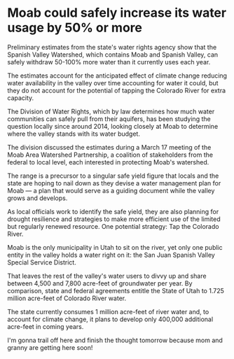 # Moab could safely increase its water usage by 50% or more

Preliminary estimates from the state's water rights agency show that the Spanish Valley Watershed, which contains Moab and Spanish Valley, can safely withdraw 50-100% more water than it currently uses each year.

The estimates account for the anticipated effect of climate change reducing water availability in the valley over time accounting for water it could, but they do not account for the potential of tapping the Colorado River for extra capacity.

The Division of Water Rights, which by law determines how much water communities can safely pull from their aquifers, has been studying the question locally since around 2014, looking closely at Moab to determine where the valley stands with its water budget.

The division discussed the estimates during a March 17 meeting of the Moab Area Watershed Partnership, a coalition of stakeholders from the federal to local level, each interested in protecting Moab's watershed.

The range is a precursor to a singular safe yield figure that locals and the state are hoping to nail down as they devise a water management plan for Moab — a plan that would serve as a guiding document while the valley grows and develops.

As local officials work to identify the safe yield, they are also planning for drought resilience and strategies to make more efficient use of the limited but regularly renewed resource. One potential strategy: Tap the Colorado River.

Moab is the only municipality in Utah to sit on the river, yet only one public entity in the valley holds a water right on it: the San Juan Spanish Valley Special Service District.

That leaves the rest of the valley's water users to divvy up and share between 4,500 and 7,800 acre-feet of groundwater per year. By comparison, state and federal agreements entitle the State of Utah to 1.725 million acre-feet of Colorado River water.

The state currently consumes 1 million acre-feet of river water and, to account for climate change, it plans to develop only 400,000 additional acre-feet in coming years.


I'm gonna trail off here and finish the thought tomorrow because mom and granny are getting here soon!
